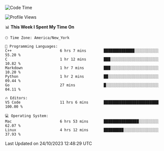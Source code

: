 <!--START_SECTION:waka-->
![Code Time](http://img.shields.io/badge/Code%20Time-569%20hrs%204%20mins-blue)

![Profile Views](http://img.shields.io/badge/Profile%20Views-0-blue)

📊 **This Week I Spent My Time On** 

```text
🕑︎ Time Zone: America/New_York

💬 Programming Languages: 
C++                      6 hrs 7 mins        ██████████████░░░░░░░░░░░   55.20 % 
C                        1 hr 12 mins        ███░░░░░░░░░░░░░░░░░░░░░░   10.82 % 
Markdown                 1 hr 7 mins         ███░░░░░░░░░░░░░░░░░░░░░░   10.20 % 
Python                   1 hr 2 mins         ██░░░░░░░░░░░░░░░░░░░░░░░   09.44 % 
Go                       27 mins             █░░░░░░░░░░░░░░░░░░░░░░░░   04.11 % 

🔥 Editors: 
VS Code                  11 hrs 6 mins       █████████████████████████   100.00 % 

💻 Operating System: 
Mac                      6 hrs 53 mins       ████████████████░░░░░░░░░   62.07 % 
Linux                    4 hrs 12 mins       █████████░░░░░░░░░░░░░░░░   37.93 % 
```


 Last Updated on 24/10/2023 12:48:29 UTC
<!--END_SECTION:waka-->

